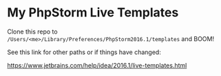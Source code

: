 # My PhpStorm Live Templates

Clone this repo to `/Users/<me>/Library/Preferences/PhpStorm2016.1/templates` and BOOM! 

See this link for other paths or if things have changed:

https://www.jetbrains.com/help/idea/2016.1/live-templates.html
